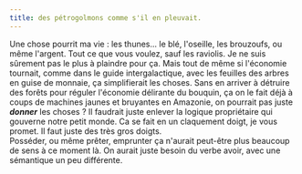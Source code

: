 ```yaml
---
title: des pétrogolmons comme s'il en pleuvait.
---
```


Une chose pourrit ma vie : les thunes... le blé, l'oseille, les brouzoufs, ou
même l'argent. Tout ce que vous voulez, sauf les raviolis. Je ne suis sûrement
pas le plus à plaindre pour ça. Mais tout de même si l'économie tournait,
comme dans le guide intergalactique, avec les feuilles des arbres en guise de
monnaie, ça simplifierait les choses. Sans en arriver à détruire des forêts
pour réguler l'économie délirante du bouquin, ça on le fait déjà à coups de
machines jaunes et bruyantes en Amazonie, on pourrait pas juste ***donner***
les choses ? Il faudrait juste enlever la logique propriétaire qui gouverne
notre petit monde. Ca se fait en un claquement doigt, je vous promet. Il faut
juste des très gros doigts.  
Posséder, ou même prêter, emprunter ça n'aurait peut-être plus beaucoup de
sens à ce moment là. On aurait juste besoin du verbe avoir, avec une
sémantique un peu différente.

